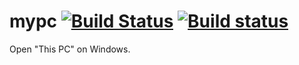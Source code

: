 # mypc [![Build Status](https://travis-ci.org/Frederick-S/mypc.svg?branch=master)](https://travis-ci.org/Frederick-S/mypc) [![Build status](https://ci.appveyor.com/api/projects/status/dxlbdgy4df8xd8aj/branch/master?svg=true)](https://ci.appveyor.com/project/Frederick-S/mypc/branch/master)

Open "This PC" on Windows.
